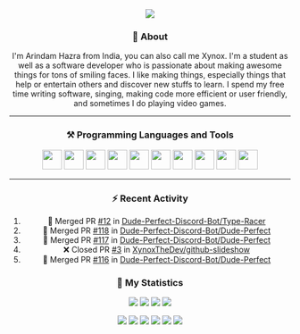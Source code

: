 <!--Copyright 2019 Arindam Hazra aka Xynox <https://arindamz.github.io/>

Licensed under the Apache License, Version 2.0(the "License");
you may not use this file except in compliance with the License.
You may obtain a copy of the License at

http://www.apache.org/licenses/LICENSE-2.0

Unless required by applicable law or agreed to in writing, software
distributed under the License is distributed on an "AS IS" BASIS,
    WITHOUT WARRANTIES OR CONDITIONS OF ANY KIND, either express or implied.
    See the License for the specific language governing permissions and
limitations under the License.
-->

<div align = "center">

<a href = "https://arindamz.github.io/">
<img src = "https://cdn.discordapp.com/attachments/638624243390611466/735122949832704040/xynox-banner.png" />
</a>


### :bust_in_silhouette: About
I'm Arindam Hazra from India, you can also call me Xynox. I'm a student as well as a software developer who is passionate about making awesome things for tons of smiling faces. I like making things, especially things that help or entertain others and discover new stuffs to learn. I spend my free time writing software, singing, making code more efficient or user friendly, and sometimes I do playing video games.
<hr>


### ⚒️ Programming Languages and Tools
<img width="35px" src="https://cdn.discordapp.com/emojis/813907629989691442.png?v=1" />
<img width="35px" src="https://cdn.discordapp.com/emojis/813907670176104478.png?v=1" />
<img width="35px" src="https://cdn.discordapp.com/emojis/230394175080628234.png?v=1" />
<img width="35px" src="https://cdn.discordapp.com/emojis/813908546852880405.png?v=1" />
<img width="35px" src="https://cdn.discordapp.com/emojis/754345609384951940.gif?v=1" />
<img width="35px" src="https://cdn.discordapp.com/emojis/813909686449078353.png?v=1" />
<img width="35px" src="https://cdn.discordapp.com/emojis/813909685542584321.png?v=1" />
<img width="35px" src="https://cdn.discordapp.com/emojis/740222847586271383.png?v=1" />
<img width="35px" src="https://cdn.discordapp.com/emojis/761974754122924054.gif?v=1" />
<img width="35px" src="https://cdn.discordapp.com/emojis/754345273328664676.gif?v=1" />

<hr>

### :zap: Recent Activity
<!--START_SECTION:activity-->
1. 🎉 Merged PR [#12](https://github.com/Dude-Perfect-Discord-Bot/Type-Racer/pull/12) in [Dude-Perfect-Discord-Bot/Type-Racer](https://github.com/Dude-Perfect-Discord-Bot/Type-Racer)
2. 🎉 Merged PR [#118](https://github.com/Dude-Perfect-Discord-Bot/Dude-Perfect/pull/118) in [Dude-Perfect-Discord-Bot/Dude-Perfect](https://github.com/Dude-Perfect-Discord-Bot/Dude-Perfect)
3. 🎉 Merged PR [#117](https://github.com/Dude-Perfect-Discord-Bot/Dude-Perfect/pull/117) in [Dude-Perfect-Discord-Bot/Dude-Perfect](https://github.com/Dude-Perfect-Discord-Bot/Dude-Perfect)
4. ❌ Closed PR [#3](https://github.com/XynoxTheDev/github-slideshow/pull/3) in [XynoxTheDev/github-slideshow](https://github.com/XynoxTheDev/github-slideshow)
5. 🎉 Merged PR [#116](https://github.com/Dude-Perfect-Discord-Bot/Dude-Perfect/pull/116) in [Dude-Perfect-Discord-Bot/Dude-Perfect](https://github.com/Dude-Perfect-Discord-Bot/Dude-Perfect)
<!--END_SECTION:activity-->

### 🔖 My Statistics
![](https://github-readme-streak-stats.herokuapp.com/?user=XynoxTheDev&theme=dark&hide_border=true)
![](https://github-readme-stats.vercel.app/api?username=XynoxTheDev&include_all_commits=true&show_icons=true&hide_border=true&hide_title=true&count_private=true&theme=dark)
![](https://github-readme-stats.vercel.app/api/top-langs/?username=XynoxTheDev&layout=compact&count_private=true&langs_count=8&hide_border=true&theme=dark)
[![](https://spotify-github-profile.vercel.app/api/view?uid=zrei8evwinfjy9d27fjon68hh&cover_image=true&theme=novatorem)](https://spotify-github-profile.vercel.app/api/view?uid=zrei8evwinfjy9d27fjon68hh&redirect=true)


![](https://komarev.com/ghpvc/?username=XynoxTheDev&style=flat-square)
![](https://img.shields.io/endpoint?label=status&url=https://dev.discordprofiles.me/api/badge/status/594853883742912512&logo=discord&logoColor=white&style=flat-square)
![](https://img.shields.io/endpoint?label=Playing&url=https://dev.discordprofiles.me/api/badge/playing/594853883742912512?vscode=false&logo=nintendo-switch&color=8A96E9&style=flat-square)
![](https://img.shields.io/endpoint?url=https://dev.discordprofiles.me/api/badge/vscode/594853883742912512&style=flat-square)
![](https://img.shields.io/endpoint?url=https://dev.discordprofiles.me/api/badge/intellij/594853883742912512)
![](https://img.shields.io/endpoint?url=https://dev.discordprofiles.me/api/badge/spotify/594853883742912512&style=flat-square)

</div>



